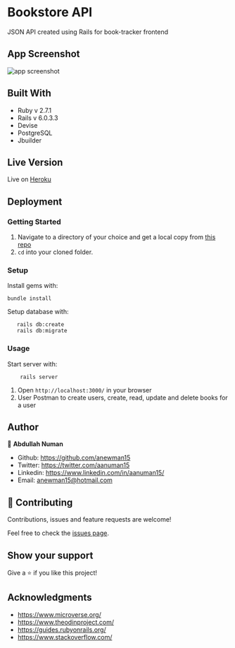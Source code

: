 # Bookstore API
JSON API created using Rails for book-tracker frontend


## App Screenshot
![app screenshot](./app-screenshot.png)

## Built With

* Ruby v 2.7.1
* Rails v 6.0.3.3
* Devise
* PostgreSQL
* Jbuilder

## Live Version
Live on [Heroku](https://anewman15-book-tracker-api.herokuapp.com/)

## Deployment

### Getting Started

1. Navigate to a directory of your choice and get a local copy from [this repo](https://github.com/anewman15/bookstore-api/)
2. `cd` into your cloned folder.

### Setup

Install gems with:

```
bundle install
```

Setup database with:

```
   rails db:create
   rails db:migrate
```

### Usage

Start server with:

```
    rails server
```

1. Open `http://localhost:3000/` in your browser
2. User Postman to create users, create, read, update and delete books for a user

## Author
👤 **Abdullah Numan**

- Github:   https://github.com/anewman15
- Twitter:  https://twitter.com/aanuman15
- Linkedin: https://www.linkedin.com/in/aanuman15/
- Email:    anewman15@hotmail.com

## 🤝 Contributing

Contributions, issues and feature requests are welcome!

Feel free to check the [issues page](https://github.com/anewman15/bookstore-api/issues/).

## Show your support

Give a ⭐️ if you like this project!


## Acknowledgments

- https://www.microverse.org/
- https://www.theodinproject.com/
- https://guides.rubyonrails.org/
- https://www.stackoverflow.com/
